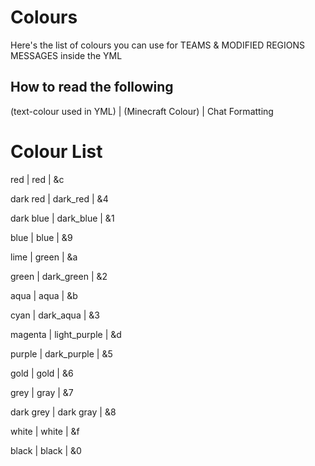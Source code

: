 # Colours

Here's the list of colours you can use for TEAMS & MODIFIED REGIONS MESSAGES inside the YML

## How to read the following

(text-colour used in YML) | (Minecraft Colour) | Chat Formatting

# Colour List

red | red | &c

dark red | dark_red | &4

dark blue | dark_blue | &1

blue | blue | &9

lime | green | &a

green | dark_green | &2

aqua | aqua | &b

cyan | dark_aqua | &3

magenta | light_purple | &d

purple | dark_purple | &5

gold | gold | &6

grey | gray | &7

dark grey | dark gray | &8

white | white | &f

black | black | &0
